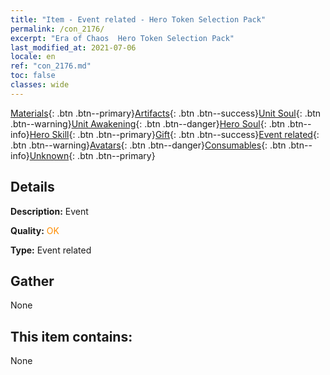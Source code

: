 ```yaml
---
title: "Item - Event related - Hero Token Selection Pack"
permalink: /con_2176/
excerpt: "Era of Chaos  Hero Token Selection Pack"
last_modified_at: 2021-07-06
locale: en
ref: "con_2176.md"
toc: false
classes: wide
---
```

 [Materials](/Items/){: .btn .btn--primary}[Artifacts](/Items/Artifacts/){: .btn .btn--success}[Unit Soul](/Items/UnitSoul/){: .btn .btn--warning}[Unit Awakening](/Items/UnitAwakening/){: .btn .btn--danger}[Hero Soul](/Items/HeroSoul/){: .btn .btn--info}[Hero Skill](/Items/HeroSkill/){: .btn .btn--primary}[Gift](/Items/Gift/){: .btn .btn--success}[Event related](/Items/Events/){: .btn .btn--warning}[Avatars](/Items/Avatars/){: .btn .btn--danger}[Consumables](/Items/Consumables/){: .btn .btn--info}[Unknown](/Items/Unknown/){: .btn .btn--primary}

## Details
 **Description:** Event

 **Quality:** <span style="color: #FF8C00">OK</span>

 **Type:** Event related

## Gather

  None

## This item contains:

  None

